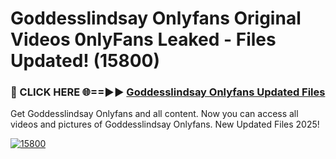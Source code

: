 # Goddesslindsay Onlyfans Original Videos 0nlyFans Leaked - Files Updated! (15800)

<h3>🔴 CLICK HERE 🌐==►► <a href="https://tinyurl.com/ehrbuxhb" rel="nofollow">Goddesslindsay Onlyfans Updated Files</a></h3>

Get Goddesslindsay Onlyfans and all content. Now you can access all videos and pictures of Goddesslindsay Onlyfans. New Updated Files 2025!

[![15800](https://i.imgur.com/lVYEuWS.gif)](https://tinyurl.com/ehrbuxhb)
